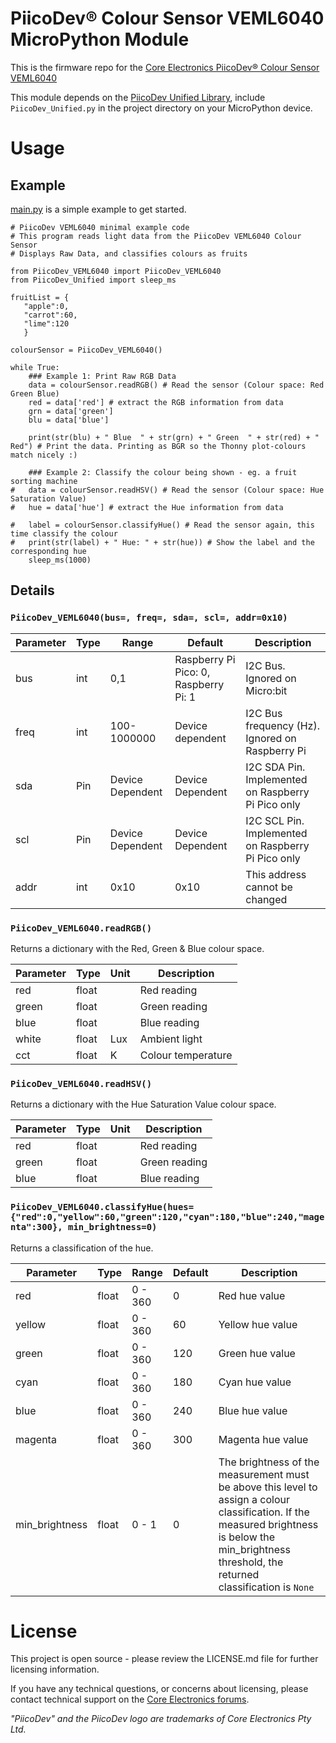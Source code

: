 # PiicoDev® Colour Sensor VEML6040 MicroPython Module

This is the firmware repo for the [Core Electronics PiicoDev® Colour Sensor VEML6040](https://core-electronics.com.au/catalog/product/view/sku/CE07823)

This module depends on the [PiicoDev Unified Library](https://github.com/CoreElectronics/CE-PiicoDev-Unified), include `PiicoDev_Unified.py` in the project directory on your MicroPython device.

<!-- TODO update tutorial link with the device tinyurl eg. piico.dev/p1
See the [Quickstart Guide](https://piico.dev/pX)
 -->

# Usage
## Example
[main.py](https://github.com/CoreElectronics/CE-PiicoDev-VEML6040-MicroPython-Module/blob/main/main.py) is a simple example to get started.
```
# PiicoDev VEML6040 minimal example code
# This program reads light data from the PiicoDev VEML6040 Colour Sensor
# Displays Raw Data, and classifies colours as fruits

from PiicoDev_VEML6040 import PiicoDev_VEML6040
from PiicoDev_Unified import sleep_ms

fruitList = {
   "apple":0,
   "carrot":60,
   "lime":120
   }

colourSensor = PiicoDev_VEML6040()

while True:
    ### Example 1: Print Raw RGB Data
    data = colourSensor.readRGB() # Read the sensor (Colour space: Red Green Blue)
    red = data['red'] # extract the RGB information from data
    grn = data['green']
    blu = data['blue']

    print(str(blu) + " Blue  " + str(grn) + " Green  " + str(red) + " Red") # Print the data. Printing as BGR so the Thonny plot-colours match nicely :)

    ### Example 2: Classify the colour being shown - eg. a fruit sorting machine
#   data = colourSensor.readHSV() # Read the sensor (Colour space: Hue Saturation Value)
#   hue = data['hue'] # extract the Hue information from data

#   label = colourSensor.classifyHue() # Read the sensor again, this time classify the colour
#   print(str(label) + " Hue: " + str(hue)) # Show the label and the corresponding hue
    sleep_ms(1000)
```
## Details
### `PiicoDev_VEML6040(bus=, freq=, sda=, scl=, addr=0x10)`
Parameter | Type | Range | Default | Description
--- | --- | --- | --- | ---
bus | int | 0,1 | Raspberry Pi Pico: 0, Raspberry Pi: 1 | I2C Bus.  Ignored on Micro:bit
freq | int | 100-1000000 | Device dependent | I2C Bus frequency (Hz).  Ignored on Raspberry Pi
sda | Pin | Device Dependent | Device Dependent | I2C SDA Pin. Implemented on Raspberry Pi Pico only
scl | Pin | Device Dependent | Device Dependent | I2C SCL Pin. Implemented on Raspberry Pi Pico only
addr | int | 0x10 | 0x10 | This address cannot be changed

### `PiicoDev_VEML6040.readRGB()`
Returns a dictionary with the Red, Green & Blue colour space.

Parameter | Type | Unit | Description
--- | --- | --- | ---
red | float |  | Red reading
green | float | | Green reading
blue | float | | Blue reading
white | float | Lux | Ambient light
cct | float | K | Colour temperature

### `PiicoDev_VEML6040.readHSV()`
Returns a dictionary with the Hue Saturation Value colour space.

Parameter | Type | Unit | Description
--- | --- | --- | ---
red | float |  | Red reading
green | float | | Green reading
blue | float | | Blue reading

### `PiicoDev_VEML6040.classifyHue(hues={"red":0,"yellow":60,"green":120,"cyan":180,"blue":240,"magenta":300}, min_brightness=0)`
Returns a classification of the hue.

Parameter | Type | Range | Default | Description
--- | --- | --- | --- | ---
red | float | 0 - 360 | 0 | Red hue value
yellow | float | 0 - 360 | 60| Yellow hue value
green | float | 0 - 360 | 120 | Green hue value
cyan | float | 0 - 360 | 180| Cyan hue value
blue | float | 0 - 360 | 240| Blue hue value
magenta | float | 0 - 360 | 300 | Magenta hue value
min_brightness | float | 0 - 1 | 0 | The brightness of the measurement must be above this level to assign a colour classification.  If the measured brightness is below the min_brightness threshold, the returned classification is `None`

# License
This project is open source - please review the LICENSE.md file for further licensing information.

If you have any technical questions, or concerns about licensing, please contact technical support on the [Core Electronics forums](https://forum.core-electronics.com.au/).

*\"PiicoDev\" and the PiicoDev logo are trademarks of Core Electronics Pty Ltd.*
